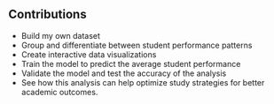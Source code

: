 ## Contributions

- Build my own dataset
- Group and differentiate between student performance patterns
- Create interactive data visualizations
- Train the model to predict the average student performance
- Validate the model and test the accuracy of the analysis
- See how this analysis can help optimize study strategies for better academic outcomes.
